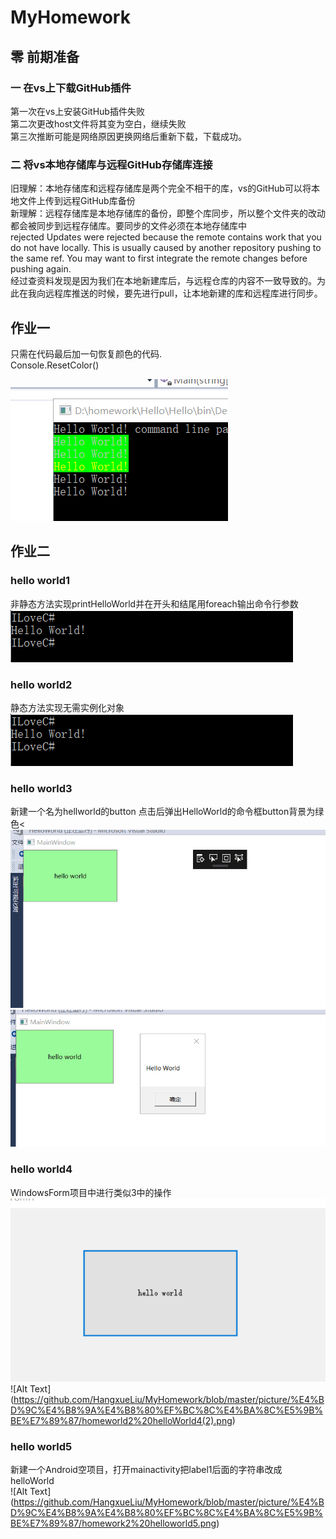 # MyHomework 
## 零 前期准备 
### 一 在vs上下载GitHub插件
第一次在vs上安装GitHub插件失败  
第二次更改host文件将其变为空白，继续失败  
第三次推断可能是网络原因更换网络后重新下载，下载成功。  
### 二 将vs本地存储库与远程GitHub存储库连接
旧理解：本地存储库和远程存储库是两个完全不相干的库，vs的GitHub可以将本地文件上传到远程GitHub库备份  
新理解：远程存储库是本地存储库的备份，即整个库同步，所以整个文件夹的改动都会被同步到远程存储库。要同步的文件必须在本地存储库中  
rejected Updates were rejected because the remote contains work that you do not have locally. This is usually caused by another repository pushing to the same ref. You may want to first integrate the remote changes before pushing again.  
经过查资料发现是因为我们在本地新建库后，与远程仓库的内容不一致导致的。为此在我向远程库推送的时候，要先进行pull，让本地新建的库和远程库进行同步。  
## 作业一 
只需在代码最后加一句恢复颜色的代码.  
Console.ResetColor()  

![Alt Text](https://github.com/HangxueLiu/MyHomework/blob/master/picture/%E4%BD%9C%E4%B8%9A%E4%B8%80%EF%BC%8C%E4%BA%8C%E5%9B%BE%E7%89%87/homework1%20resetColor.png)

## 作业二 

### hello world1 
非静态方法实现printHelloWorld并在开头和结尾用foreach输出命令行参数  
![Alt Text1](https://github.com/HangxueLiu/MyHomework/blob/master/picture/%E4%BD%9C%E4%B8%9A%E4%B8%80%EF%BC%8C%E4%BA%8C%E5%9B%BE%E7%89%87/homework2%20helloworld12.png)
### hello world2
静态方法实现无需实例化对象  
![](https://github.com/HangxueLiu/MyHomework/blob/master/picture/%E4%BD%9C%E4%B8%9A%E4%B8%80%EF%BC%8C%E4%BA%8C%E5%9B%BE%E7%89%87/homework2%20helloworld12.png)

### hello world3 
新建一个名为hellworld的button 点击后弹出HelloWorld的命令框button背景为绿色<  
![Alt Text](https://github.com/HangxueLiu/MyHomework/blob/master/picture/%E4%BD%9C%E4%B8%9A%E4%B8%80%EF%BC%8C%E4%BA%8C%E5%9B%BE%E7%89%87/homework2%20helloworld3.png)
![Alt Text](https://github.com/HangxueLiu/MyHomework/blob/master/picture/%E4%BD%9C%E4%B8%9A%E4%B8%80%EF%BC%8C%E4%BA%8C%E5%9B%BE%E7%89%87/homework2%20helloword3(2).png)
### hello world4 
WindowsForm项目中进行类似3中的操作  
![Alt Text](https://github.com/HangxueLiu/MyHomework/blob/master/picture/%E4%BD%9C%E4%B8%9A%E4%B8%80%EF%BC%8C%E4%BA%8C%E5%9B%BE%E7%89%87/homework2%20helloWorld4.png)
![Alt Text]
(https://github.com/HangxueLiu/MyHomework/blob/master/picture/%E4%BD%9C%E4%B8%9A%E4%B8%80%EF%BC%8C%E4%BA%8C%E5%9B%BE%E7%89%87/homeworld2%20helloWorld4(2).png)
### hello world5 
新建一个Android空项目，打开mainactivity把label1后面的字符串改成helloWorld  
![Alt Text]
(https://github.com/HangxueLiu/MyHomework/blob/master/picture/%E4%BD%9C%E4%B8%9A%E4%B8%80%EF%BC%8C%E4%BA%8C%E5%9B%BE%E7%89%87/homework2%20helloworld5.png)


